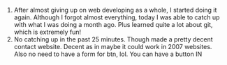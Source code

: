 1. After almost giving up on web developing as a whole, I started doing it again.
    Although I forgot almost everything, today I was able to catch up with what I was doing a month ago.
    Plus learned quite a lot about git, which is extremely fun!
2. No catching up in the past 25 minutes. Though made a pretty decent contact website.
    Decent as in maybe it could work in 2007 websites. Also no need to have a form for btn, lol.
    You can have a button IN <a href="">